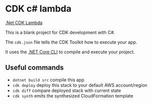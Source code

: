 # CDK c# lambda

[.Net CDK Lambda](https://buildersbox.corp-sansan.com/entry/2021/05/31/110000)

This is a blank project for CDK development with C#.

The `cdk.json` file tells the CDK Toolkit how to execute your app.

It uses the [.NET Core CLI](https://docs.microsoft.com/dotnet/articles/core/) to compile and execute your project.

## Useful commands

* `dotnet build src` compile this app
* `cdk deploy`       deploy this stack to your default AWS account/region
* `cdk diff`         compare deployed stack with current state
* `cdk synth`        emits the synthesized CloudFormation template